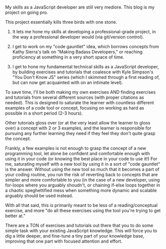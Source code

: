 My skills as a JavaScript developer are still very mediore.  This blog is my project on going pro.


This project essentially kills three birds with one stone.


1. It lets me hone my skills at developing a professional-grade project, in the way a professional developer would (via git/version control).


2. I get to work on my "code gauntlet" idea, which borrows concepts from Kathy Sierra's talk on "Making Badass Developers," or reaching proficiency at something in a very short space of time.

3. I get to hone my fundamental technical skills as a JavaScript developer, by building exercises and tutorials that coalesce with Kyle Simpson's "You Don't Know JS" series (which I skimmed through a first reading of, but can now get acquainted with on an intimate level).

To save time, I'll be both making my own exercises AND finding exercises and tutorials from several different sources (with proper citations as needed).  This is designed to saturate the learner with countless different examples of a code tool or concept, focusing on working as hard as possible in a short period (2-3 hours).

Other tutorials gloss over (or at the very least allow the learner to gloss over) a concept with 2 or 3 examples, and the learner is responsible for pursuing any further learning they need if they feel they don't quite grasp the concept.

Frankly, a few examples is not enough to grasp the concept of a new programming tool, let alone be confident and comfortable enough with using it in your code (or knowing the best place in your code to use it!) For me, saturating myself with a new tool by using it in a sort of "code gauntlet" is the answer. Without using the new tool so much that it becomes a part of your coding routine, you run the risk of reverting back to concepts that are simpler and more comfortable to you (in the case of a new developer, using for-loops where you arguably shoudn't, or chaining if-else loops together in a chaotic speghettified mess when something more dynamic and scalable arguably should be used instead.

With all that said, this is primarily meant to be less of a reading/conceptual exercise, and more "do all these exercises using the tool you're trying to get better at."


There are a TON of exercises and tutorials out there that you to do some simple task with your existing JavaScript knowledge.  This will force you to dig a little deeper, and fine-tune a tiny part of your knowledge base, improving that one part with focused attention and effort.
